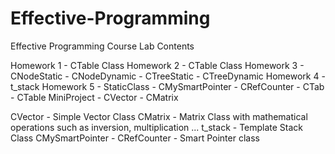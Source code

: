 # Effective-Programming
Effective Programming Course Lab Contents

Homework 1 - CTable Class
Homework 2 - CTable Class
Homework 3 - CNodeStatic - CNodeDynamic - CTreeStatic - CTreeDynamic
Homework 4 - t_stack
Homework 5 - StaticClass - CMySmartPointer - CRefCounter - CTab - CTable
MiniProject - CVector - CMatrix 

CVector - Simple Vector Class
CMatrix - Matrix Class with mathematical operations such as inversion, multiplication ...
t_stack - Template Stack Class
CMySmartPointer - CRefCounter - Smart Pointer class
